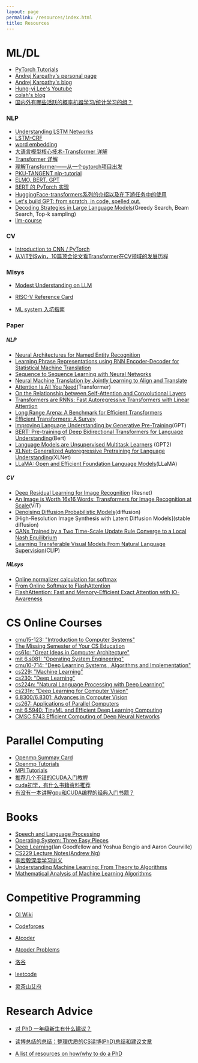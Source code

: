 ```yaml
---
layout: page
permalink: /resources/index.html
title: Resources
---
```


# ML/DL

- [PyTorch Tutorials](https://pytorch.org/tutorials/)
- [Andrej Karpathy's  personal page](https://karpathy.ai/)
- [Andrej Karpathy's blog](https://karpathy.github.io/)
- [Hung-yi Lee's Youtube](https://www.youtube.com/@HungyiLeeNTU)
- [colah's blog](http://colah.github.io/)
- [国内外有哪些活跃的概率机器学习/统计学习的组？](https://www.zhihu.com/question/648428000)

### NLP

- [Understanding LSTM Networks](http://colah.github.io/posts/2015-08-Understanding-LSTMs/)
- [LSTM-CRF](https://www.bilibili.com/video/BV1K54y117yD?vd_source=b18932b619d828e88b5dd6a9be1a515e)
- [word embedding](https://www.youtube.com/watch?v=X7PH3NuYW0Q)
- [大语言模型核心技术-Transformer 详解 ](https://juejin.cn/post/7219249005904166949)
- [Transformer 详解](https://wmathor.com/index.php/archives/1438/)
- [理解Transformer——从一个pytorch项目出发](https://zhuanlan.zhihu.com/p/439196812)
- [PKU-TANGENT nlp-tutorial](https://github.com/PKU-TANGENT/nlp-tutorial#%E4%BB%BB%E5%8A%A1%E4%B8%80%E5%9F%BA%E4%BA%8E%E6%B7%B1%E5%BA%A6%E5%AD%A6%E4%B9%A0%E7%9A%84%E6%96%87%E6%9C%AC%E5%88%86%E7%B1%BB)
- [ELMO, BERT, GPT](https://www.youtube.com/watch?v=UYPa347-DdE&list=PLJV_el3uVTsOK_ZK5L0Iv_EQoL1JefRL4&index=61)
- [BERT 的 PyTorch 实现](https://wmathor.com/index.php/archives/1457/)
- [HuggingFace-transformers系列的介绍以及在下游任务中的使用](https://www.cnblogs.com/dongxiong/p/12763923.html)
- [Let's build GPT: from scratch, in code, spelled out.](https://www.youtube.com/watch?v=kCc8FmEb1nY)
- [Decoding Strategies in Large Language Models](https://mlabonne.github.io/blog/posts/2023-06-07-Decoding_strategies.html)(Greedy Search, Beam Search, Top-k sampling)
- [llm-course](https://github.com/mlabonne/llm-course)

### CV

- [Introduction to CNN / PyTorch](https://www.kaggle.com/code/chinawhy/99-5-introduction-to-cnn-w-pytorch)
- [从ViT到Swin，10篇顶会论文看Transformer在CV领域的发展历程 ](https://mp.weixin.qq.com/s?__biz=MzIyOTUyMDIwNg==&mid=2247484203&idx=1&sn=54074645fcf23fc21b4463f0a60df9af&chksm=e840250adf37ac1c37b56c4727081533080e3d89b4f1dc90f787fdc5129d4e3893ae6e3cfcce&scene=21#wechat_redirect)

### Mlsys

- [Modest Understanding on LLM](https://bytedance.larkoffice.com/docx/doxcn3zm448MK9sK6pHuPsqtH8f)
- [RISC-V Reference Card](https://whyworld0256.github.io/file/reference-card.pdf)

- [ML system 入坑指南](https://zhuanlan.zhihu.com/p/608318764)

### Paper

##### NLP

- [Neural Architectures for Named Entity Recognition](https://arxiv.org/pdf/1603.01360.pdf)
- [Learning Phrase Representations using RNN Encoder-Decoder for Statistical Machine Translation](https://arxiv.org/abs/1406.1078)
- [Sequence to Sequence Learning with Neural Networks](https://arxiv.org/abs/1409.3215)
- [Neural Machine Translation by Jointly Learning to Align and Translate](https://arxiv.org/abs/1409.0473)
- [Attention Is All You Need](https://arxiv.org/abs/1706.03762)(Transformer)
- [On the Relationship between Self-Attention and Convolutional Layers](https://arxiv.org/abs/1911.03584)
- [Transformers are RNNs: Fast Autoregressive Transformers with Linear Attention](https://arxiv.org/abs/2006.16236)
- [Long Range Arena: A Benchmark for Efficient Transformers](https://arxiv.org/abs/2011.04006)
- [Efficient Transformers: A Survey](https://arxiv.org/abs/2009.06732)
- [Improving Language Understanding by Generative Pre-Training](https://cdn.openai.com/research-covers/language-unsupervised/language_understanding_paper.pdf)(GPT)
- [BERT: Pre-training of Deep Bidirectional Transformers for Language Understanding](https://arxiv.org/abs/1810.04805)(Bert)
- [Language Models are Unsupervised Multitask Learners](https://cdn.openai.com/better-language-models/language_models_are_unsupervised_multitask_learners.pdf) (GPT2)
- [XLNet: Generalized Autoregressive Pretraining for Language Understanding](https://arxiv.org/abs/1906.08237)(XLNet)
- [LLaMA: Open and Efficient Foundation Language Models](https://arxiv.org/pdf/2302.13971)(LLaMA)

##### CV

- [Deep Residual Learning for Image Recognition](https://openaccess.thecvf.com/content_cvpr_2016/papers/He_Deep_Residual_Learning_CVPR_2016_paper.pdf) (Resnet)
- [An Image is Worth 16x16 Words: Transformers for Image Recognition at Scale](https://arxiv.org/abs/2010.11929)(ViT)
- [Denoising Diffusion Probabilistic Models](https://arxiv.org/abs/2006.11239)(diffusion)
- [High-Resolution Image Synthesis with Latent Diffusion Models](stable diffusion)
- [GANs Trained by a Two Time-Scale Update Rule Converge to a Local Nash Equilibrium](FID)
- [Learning Transferable Visual Models From Natural Language Supervision](https://arxiv.org/pdf/2103.00020)(CLIP)

##### MLsys

- [Online normalizer calculation for softmax](https://arxiv.org/pdf/1805.02867v2)
- [From Online Softmax to FlashAttention](https://courses.cs.washington.edu/courses/cse599m/23sp/notes/flashattn.pdf)
- [FlashAttention: Fast and Memory-Efficient Exact Attention with IO-Awareness](https://arxiv.org/pdf/2205.14135)

# CS Online Courses

- [cmu15-123: "Introduction to Computer Systems"](http://csapp.cs.cmu.edu/)
- [The Missing Semester of Your CS Education](https://missing.csail.mit.edu/)
- [cs61c: "Great Ideas in Computer Architecture"](https://cs61c.org/sp24/)
- [mit 6.s081: "Operating System Engineering"](https://pdos.csail.mit.edu/6.828/2020/index.html)
- [cmu10-714: "Deep Learning Systems ,  Algorithms and Implementation"](https://dlsyscourse.org/)
- [cs229: "Machine Learning"](https://cs229.stanford.edu/index.html-backup-fall23)
- [cs230: "Deep Learning"](http://cs230.stanford.edu/)
- [cs224n: "Natural Language Processing with Deep Learning"](http://web.stanford.edu/class/cs224n/)
- [cs231n: "Deep Learning for Computer Vision"](https://cs231n.stanford.edu/)
- [6.8300/6.8301: Advances in Computer Vision](https://advances-in-vision.github.io/schedule.html)
- [cs267: Applications of Parallel Computers](https://sites.google.com/lbl.gov/cs267-spr2022/home)
- [mit 6.5940: TinyML and Efficient Deep Learning Computing](https://hanlab.mit.edu/courses/2023-fall-65940)
- [CMSC 5743 Efficient Computing of Deep Neural Networks](https://www.cse.cuhk.edu.hk/~byu/CMSC5743/2023Fall/index.html)

# Parallel Computing

- [Openmp Summay Card](https://whyworld0256.github.io/file/OpenMP3.0-SummarySpec.pdf)
- [Openmp Tutorials](https://www.openmp.org/resources/tutorials-articles/)
- [MPI Tutorials](https://mpitutorial.com/tutorials/)
- [推荐几个不错的CUDA入门教程](https://godweiyang.com/2021/01/25/cuda-reading/)
- [cuda初学，有什么书籍资料推荐](https://www.zhihu.com/question/21059179)
- [有没有一本讲解gpu和CUDA编程的经典入门书籍？](https://www.zhihu.com/question/26570985/answer/3374598901)

# Books

- [Speech and Language Processing](https://web.stanford.edu/~jurafsky/slpdraft/ed3book.pdf)
- [Operating System: Three Easy Pieces](https://pages.cs.wisc.edu/~remzi/OSTEP/Homework/homework.html)
- [Deep Learning](https://www.deeplearningbook.org/)(Ian Goodfellow and Yoshua Bengio and Aaron Courville)
- [CS229 Lecture Notes(Andrew Ng)](https://cs229.stanford.edu/notes2022fall/main_notes.pdf)
- [李宏毅深度学习讲义](https://github.com/datawhalechina/leedl-tutorial/)
- [Understanding Machine Learning: From Theory to Algorithms](https://www.cs.huji.ac.il/~shais/UnderstandingMachineLearning/understanding-machine-learning-theory-algorithms.pdf)
- [Mathematical Analysis of Machine Learning Algorithms](https://tongzhang-ml.org/lt-book/lt-book.pdf)

# Competitive Programming

- [OI Wiki](https://oi-wiki.org/)
- [Codeforces](https://codeforces.com/)
- [Atcoder](https://atcoder.jp/)
- [Atcoder Problems](https://kenkoooo.com/atcoder#/table/)
- [洛谷](https://www.luogu.com.cn/)
- [leetcode](https://leetcode.cn/)<br>

- [灵茶山艾府](https://github.com/EndlessCheng)

# Research Advice

- [对 PhD 一年级新生有什么建议？](https://www.zhihu.com/question/32210068/answer/2095465800)

- [读博总结的总结：整理优质的CS读博(PhD)总结和建议文章](https://zhuanlan.zhihu.com/p/347223193)
- [A list of resources on how/why to do a PhD ](https://github.com/macoj/phd)
